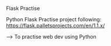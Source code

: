 Flask Practise

Python Flask Practise project following: https://flask.palletsprojects.com/en/1.1.x/

--> To practise web dev using Python
